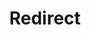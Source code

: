 ﻿---
layout: src/layouts/Redirect.astro
title: Redirect
redirect: https://yamldoc.liuyan.wang/docs/octopus-rest-api/cli/octopus-account-aws-create
pubDate:  2023-01-01
navSearch: false
navSitemap: false
navMenu: false
---
